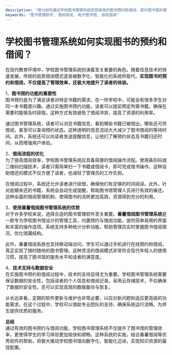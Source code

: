 ```yaml
---
description: "探讨如何通过学校图书管理系统实现高效的图书预约和借阅，提升图书馆的管理效率和读者满意度。"
keywords: "图书管理软件, 借阅系统, 电子图书馆, 自助借阅"
---
```

# 学校图书管理系统如何实现图书的预约和借阅？

在现代教育环境中，学校图书管理系统扮演着至关重要的角色。随着信息技术的快速发展，传统的纸质借阅模式逐渐被数字化、智能化的系统所取代。**实现图书的预约和借阅，不仅提高了管理效率，还极大地提升了读者的体验。**

1、**图书预约功能的重要性**  
图书预约是为了满足读者对特定书籍的需求。在一所学校中，可能会有很多学生对同一本书籍感兴趣。通过实施图书预约功能，读者可以提前预定所需书籍，确保在需要时能够及时获取。这种方式有效避免了借阅冲突，提高了资源的利用率。

通过图书管理系统，读者可以浏览书籍信息，看到哪些书籍已被借出，哪些还可供借阅，甚至可以查询预约状态。这种透明的信息流动大大减少了图书借阅的等待时间。此外，系统还可以向读者发送提醒信息，让他们了解预约状态及书籍归还时间，从而增强用户体验。

2、**借阅流程的优化**  
为了提高借阅效率，学校图书管理系统应具备简便的借阅操作流程。使用条形码或二维码扫描技术，读者只需简单扫一下书籍或借阅卡，即可完成借书操作。这种自助借还的模式不仅方便了读者，也减轻了管理员的工作负担。

在借阅过程中，系统还允许读者进行续借，确保他们有足够的时间阅读。此外，针对逾期未还的书籍，系统会自动生成提醒，帮助图书馆管理人员进行有效的催还。这种全面的借阅管理机制，使得图书的流转更加高效，资源得到充分的利用。

3、**使用番薯借阅图书管理系统的优势**  
对于许多学校来说，选择合适的图书管理软件至关重要。**番薯借阅图书管理系统**是一款专为学校图书馆设计的管理工具，内置预约与借阅功能，提供简单易用的界面和丰富的操作选项。系统支持多种统计分析功能，帮助管理员实时掌握图书借阅情况，优化馆藏结构。

此外，番薯借阅系统也支持移动端访问，学生可以通过手机进行在线预约和借阅，真正实现了随时随地的图书管理。这种灵活的借阅模式非常符合现代年轻人的使用习惯，提高了图书馆的服务水平和读者的满意度。

4、**技术支持与数据安全**  
在实施图书预约和借阅过程中，技术的支持显得尤为重要。学校图书管理系统需要保证数据的安全性，包括读者的个人信息和借阅记录。采用云存储技术，不仅确保了数据的安全性，还可以实现高效的数据备份与恢复。

从长远来看，定期的软件更新与维护也非常必要，以应对新问题和适应更高级的功能需求。在这个过程中，学校可以借助专业团队的支持，确保系统运行流畅，为师生提供优质的服务。

**总结**  
通过有效的图书预约与借阅功能，学校图书管理系统不仅提升了图书馆的管理效率，更使得学生的学习体验更加愉快和顺畅。这种系统的实施，结合番薯借阅等优秀软件的帮助，将极大推动学校图书馆向数字化、智能化迈进，实现知识资源的最佳配置。
